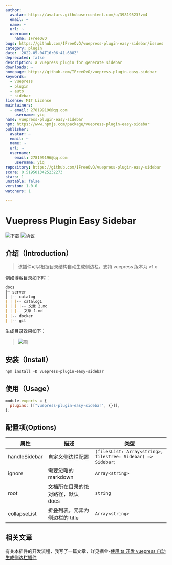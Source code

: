 ```yaml
---
author:
  avatar: https://avatars.githubusercontent.com/u/39819523?v=4
  email: ~
  name: ~
  url: ~
  username:
    name: IFreeOvO
bugs: https://github.com/IFreeOvO/vuepress-plugin-easy-sidebar/issues
category: plugin
date: '2022-05-04T16:06:41.688Z'
deprecated: false
description: a vuepress plugin for generate sidebar
downloads: ~
homepage: https://github.com/IFreeOvO/vuepress-plugin-easy-sidebar
keywords:
  - vuepress
  - plugin
  - auto
  - sidebar
license: MIT License
maintainers:
  - email: 278199196@qq.com
    username: yiq
name: vuepress-plugin-easy-sidebar
npm: https://www.npmjs.com/package/vuepress-plugin-easy-sidebar
publisher:
  avatar: ~
  email: ~
  name: ~
  url: ~
  username:
    email: 278199196@qq.com
    username: yiq
repository: https://github.com/IFreeOvO/vuepress-plugin-easy-sidebar
score: 0.5195013425232273
stars: 1
unstable: false
version: 1.0.0
watchers: 1

---
```


# Vuepress Plugin Easy Sidebar

![下载](https://img.shields.io/npm/dw/vuepress-plugin-easy-sidebar)
![协议](https://img.shields.io/github/license/IFreeOvO/vuepress-plugin-easy-sidebar)

## 介绍（Introduction）

> 该插件可以根据目录结构自动生成侧边栏。支持 vuepress 版本为 v1.x

例如博客目录如下时：

```md
docs
├─ server
│ |-- catalog
| | |-- catalog1
| | | |-- 文章 2.md
| | |-- 文章 1.md
| |-- docker
| |-- git
```

生成目录效果如下：

> ![图](./preview.png)

## 安装（Install）

```
npm install -D vuepress-plugin-easy-sidebar
```

## 使用（Usage）

```js
module.exports = {
  plugins: [["vuepress-plugin-easy-sidebar", {}]],
};
```

## 配置项(Options)

| 属性          | 描述                              | 类型                                                         |
| ------------- | --------------------------------- | ------------------------------------------------------------ |
| handleSidebar | 自定义侧边栏配置                  | `(filesList: Array<string>, filesTree: Sidebar) => Sidebar;` |
| ignore        | 需要忽略的 markdown               | `Array<string>`                                              |
| root          | 文档所在目录的绝对路径，默认 docs | `string`                                                     |
| collapseList  | 折叠列表，元素为侧边栏的 title    | `Array<string>`                                              |

## 相关文章

有关本插件的开发流程，我写了一篇文章，详见掘金-[使用 ts 开发 vuepress 自动生成侧边栏插件](https://juejin.cn/post/7093920481899708447)
